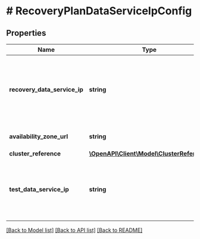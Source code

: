 # # RecoveryPlanDataServiceIpConfig

## Properties

Name | Type | Description | Notes
------------ | ------------- | ------------- | -------------
**recovery_data_service_ip** | **string** | Data Services IP address to be reconfigured in VM during Planned and Unplanned Failover. |
**availability_zone_url** | **string** | URL of the Availability Zone. |
**cluster_reference** | [**\OpenAPI\Client\Model\ClusterReference**](ClusterReference.md) |  |
**test_data_service_ip** | **string** | Data Services IP address to be reconfigured in VM during Test Failover. | [optional]

[[Back to Model list]](../../README.md#models) [[Back to API list]](../../README.md#endpoints) [[Back to README]](../../README.md)
